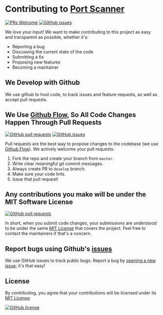 # Contributing to [Port Scanner](https://github.com/lara123321/Port-Scanner-/)

[![PRs Welcome](https://img.shields.io/badge/PRs-welcome-brightgreen.svg?style=flat&logo=git&logoColor=white)](https://github.com/lara123321/Port-Scanner-/pulls) [![GitHub issues](https://img.shields.io/github/issues/lara123321/Port-Scanner-?logo=github&color=red)](https://github.com/lara123321/Port-Scanner-/issues) 


We love your input! We want to make contributing to this project as easy and transparent as possible, whether it's:

- Reporting a bug
- Discussing the current state of the code
- Submitting a fix
- Proposing new features
- Becoming a maintainer

## We Develop with Github

We use github to host code, to track issues and feature requests, as well as accept pull requests.

## We Use [Github Flow](https://guides.github.com/introduction/flow/index.html), So All Code Changes Happen Through Pull Requests

[![GitHub pull requests](https://img.shields.io/github/issues-pr/lara123321/Port-Scanner-?color=blue&logo=github)](https://github.com/lara123321/Port-Scanner-/pulls) [![GitHub issues](https://img.shields.io/github/issues-closed/lara123321/Port-Scanner-?logo=github)](https://github.com/lara123321/Port-Scanner-/issues) 

Pull requests are the best way to propose changes to the codebase (we use [Github Flow](https://guides.github.com/introduction/flow/index.html)). We actively welcome your pull requests:

1. Fork the repo and create your branch from `master`.
2. Write clear meaningful git commit messages.
3. Always create PR to `develop` branch.
4. Make sure your code lints.
5. Issue that pull request!

## Any contributions you make will be under the MIT Software License

[![GitHub pull requests](https://img.shields.io/github/issues-pr-closed/lara123321/Port-Scanner-?color=lightgray&logo=github)](https://github.com/lara123321/Port-Scanner-/pulls?q=is%3Apr+is%3Aclosed)

In short, when you submit code changes, your submissions are understood to be under the same [MIT License](https://github.com/lara123321/Port-Scanner-/blob/master/LICENSE) that covers the project. Feel free to contact the maintainers if that's a concern.

## Report bugs using Github's [issues](https://github.com/lara123321/Port-Scanner-/issues)

We use GitHub issues to track public bugs. Report a bug by [opening a new issue](https://github.com/lara123321/Port-Scanner-/issues/new); it's that easy!

## License

By contributing, you agree that your contributions will be licensed under its [MIT License](https://github.com/lara123321/Port-Scanner-/blob/master/LICENSE).

[![GitHub license](https://img.shields.io/github/license/lara123321/Port-Scanner-?logo=github)](https://github.com/lara123321/Port-Scanner-/blob/master/LICENSE)
